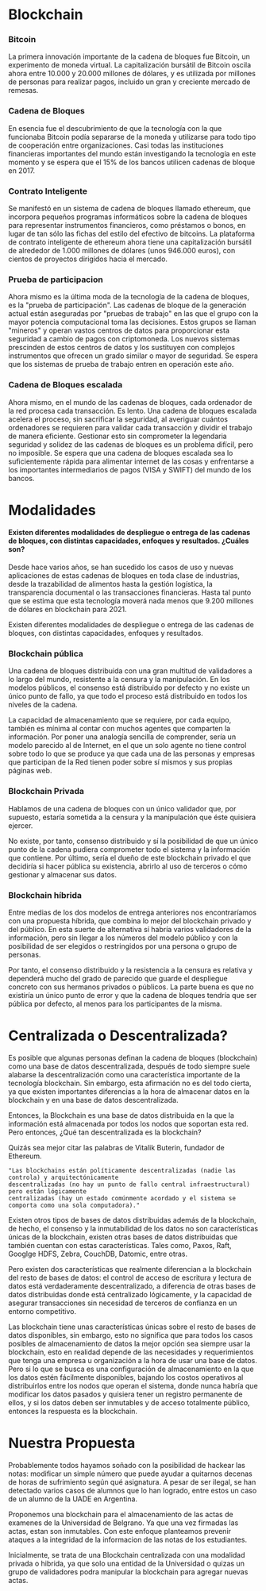 # Blockchain

### Bitcoin

La primera innovación importante de la cadena de bloques fue Bitcoin, un experimento de moneda virtual. La capitalización bursátil de Bitcoin oscila ahora entre 10.000 y 20.000 millones de dólares, y es utilizada por millones de personas para realizar pagos, incluido un gran y creciente mercado de remesas.   

### Cadena de Bloques

En esencia fue el descubrimiento de que la tecnología con la que funcionaba Bitcoin podía separarse de la moneda y utilizarse para todo tipo de cooperación entre organizaciones. Casi todas las instituciones financieras importantes del mundo están investigando la tecnología en este momento y se espera que el 15% de los bancos utilicen cadenas de bloque en 2017.

### Contrato Inteligente

Se manifestó en un sistema de cadena de bloques llamado ethereum, que incorpora pequeños programas informáticos sobre la cadena de bloques para representar instrumentos financieros, como préstamos o bonos, en lugar de tan sólo las fichas del estilo del efectivo de bitcoins. La plataforma de contrato inteligente de ethereum ahora tiene una capitalización bursátil de alrededor de 1.000 millones de dólares (unos 946.000 euros), con cientos de proyectos dirigidos hacia el mercado.

### Prueba de participacion

Ahora mismo es la última moda de la tecnología de la cadena de bloques, es la "prueba de participación". Las cadenas de bloque de la generación actual están aseguradas por "pruebas de trabajo" en las que el grupo con la mayor potencia computacional toma las decisiones. Estos grupos se llaman "mineros" y operan vastos centros de datos para proporcionar esta seguridad a cambio de pagos con criptomoneda. Los nuevos sistemas prescinden de estos centros de datos y los sustituyen con complejos instrumentos que ofrecen un grado similar o mayor de seguridad. Se espera que los sistemas de prueba de trabajo entren en operación este año.

### Cadena de Bloques escalada

Ahora mismo, en el mundo de las cadenas de bloques, cada ordenador de la red procesa cada transacción. Es lento. Una cadena de bloques escalada acelera el proceso, sin sacrificar la seguridad, al averiguar cuántos ordenadores se requieren para validar cada transacción y dividir el trabajo de manera eficiente. Gestionar esto sin comprometer la legendaria seguridad y solidez de las cadenas de bloques es un problema difícil, pero no imposible. Se espera que una cadena de bloques escalada sea lo suficientemente rápida para alimentar internet de las cosas y enfrentarse a los importantes intermediarios de pagos (VISA y SWIFT) del mundo de los bancos.

# Modalidades

#### Existen diferentes modalidades de despliegue o entrega de las cadenas de bloques, con distintas capacidades, enfoques y resultados. ¿Cuáles son?

Desde hace varios años, se han sucedido los casos de uso y nuevas aplicaciones de estas cadenas de bloques en toda clase de industrias, desde la trazabilidad de alimentos hasta la gestión logística, la transparencia documental o las transacciones financieras. Hasta tal punto que se estima que esta tecnología moverá nada menos que 9.200 millones de dólares en blockchain para 2021.

Existen diferentes modalidades de despliegue o entrega de las cadenas de bloques, con distintas capacidades, enfoques y resultados.

### Blockchain pública

Una cadena de bloques distribuida con una gran multitud de validadores a lo largo del mundo, resistente a la censura y la manipulación. En los modelos públicos, el consenso está distribuido por defecto y no existe un único punto de fallo, ya que todo el proceso está distribuido en todos los niveles de la cadena.

La capacidad de almacenamiento que se requiere, por cada equipo, también es mínima al contar con muchos agentes que comparten la información. Por poner una analogía sencilla de comprender, sería un modelo parecido al de Internet, en el que un solo agente no tiene control sobre todo lo que se produce ya que cada una de las personas y empresas que participan de la Red tienen poder sobre sí mismos y sus propias páginas web.

### Blockchain Privada

Hablamos de una cadena de bloques con un único validador que, por supuesto, estaría sometida a la censura y la manipulación que éste quisiera ejercer.

No existe, por tanto, consenso distribuido y sí la posibilidad de que un único punto de la cadena pudiera comprometer todo el sistema y la información que contiene. Por último, sería el dueño de este blockchain privado el que decidiría si hacer pública su existencia, abrirlo al uso de terceros o cómo gestionar y almacenar sus datos. 

### Blockchain híbrida

Entre medias de los dos modelos de entrega anteriores nos encontraríamos con una propuesta híbrida, que combina lo mejor del blockchain privado y del público. En esta suerte de alternativa sí habría varios validadores de la información, pero sin llegar a los números del modelo público y con la posibilidad de ser elegidos o restringidos por una persona o grupo de personas.

Por tanto, el consenso distribuido y la resistencia a la censura es relativa y dependerá mucho del grado de parecido que guarde el despliegue concreto con sus hermanos privados o públicos. La parte buena es que no existiría un único punto de error y que la cadena de bloques tendría que ser pública por defecto, al menos para los participantes de la misma.

# Centralizada o Descentralizada?

Es posible que algunas personas definan la cadena de bloques (blockchain) como una base de datos descentralizada, después de todo siempre suele alabarse la descentralización como una característica importante de la tecnología blockchain. Sin embargo, esta afirmación no es del todo cierta, ya que existen importantes diferencias a la hora de almacenar datos en la blockchain y en una base de datos descentralizada.

Entonces, la Blockchain es una base de datos distribuida en la que la información está almacenada por todos los nodos que soportan esta red. Pero entonces, ¿Qué tan descentralizada es la blockchain?

Quizás sea mejor citar las palabras de Vitalik Buterin, fundador de Ethereum.

```
"Las blockchains están políticamente descentralizadas (nadie las controla) y arquitectónicamente 
descentralizadas (no hay un punto de fallo central infraestructural) pero están lógicamente 
centralizadas (hay un estado comúnmente acordado y el sistema se comporta como una sola computadora)."
```

Existen otros tipos de bases de datos distribuidas además de la blockchain, de hecho, el consenso y la inmutabilidad de los datos no son características únicas de la blockchain, existen otras bases de datos distribuidas que también cuentan con estas características. Tales como, Paxos, Raft, Googlge HDFS, Zebra, CouchDB, Datomic, entre otras.

Pero existen dos características que realmente diferencian a la blockchain del resto de bases de datos: el control de acceso de escritura y lectura de datos está verdaderamente descentralizado, a diferencia de otras bases de datos distribuidas donde está centralizado lógicamente, y la capacidad de asegurar transacciones sin necesidad de terceros de confianza en un entorno competitivo.

Las blockchain tiene unas características únicas sobre el resto de bases de datos disponibles, sin embargo, esto no significa que para todos los casos posibles de almacenamiento de datos la mejor opción sea siempre usar la blockchain, esto en realidad depende de las necesidades y requerimientos que tenga una empresa u organización a la hora de usar una base de datos. Pero si lo que se busca es una configuración de almacenamiento en la que los datos estén fácilmente disponibles, bajando los costos operativos al distribuirlos entre los nodos que operan el sistema, donde nunca habría que modificar los datos pasados y quisiera tener un registro permanente de ellos, y si los datos deben ser inmutables y de acceso totalmente público, entonces la respuesta es la blockchain.

# Nuestra Propuesta

Probablemente todos hayamos soñado con la posibilidad de hackear las notas: modificar un simple número que puede ayudar a quitarnos decenas de horas de sufrimiento según qué asignatura. A pesar de ser ilegal, se han detectado varios casos de alumnos que lo han logrado, entre estos un caso de un alumno de la UADE en Argentina.

Proponemos una blockchain para el almacenamiento de las actas de examenes de la Universidad de Belgrano. Ya que una vez firmadas las actas, estan son inmutables. Con este enfoque planteamos prevenir ataques a la integridad de la informacion de las notas de los estudiantes.

Inicialmente, se trata de una Blockchain centralizada con una modalidad privada o hibrida, ya que solo una entidad de la Universidad o quizas un grupo de validadores podra manipular la blockchain para agregar nuevas actas.





